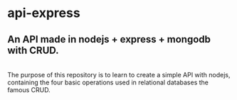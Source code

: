 # api-express
<h2>An API made in nodejs + express + mongodb with CRUD.</h2><br>
The purpose of this repository is to learn to create a simple API with nodejs, containing the four basic operations used in relational databases the famous CRUD.

